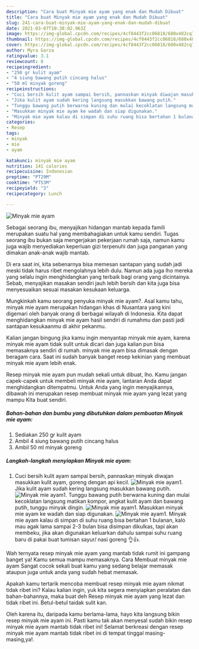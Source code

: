 ```yaml
---
description: "Cara buat Minyak mie ayam yang enak dan Mudah Dibuat"
title: "Cara buat Minyak mie ayam yang enak dan Mudah Dibuat"
slug: 241-cara-buat-minyak-mie-ayam-yang-enak-dan-mudah-dibuat
date: 2021-03-07T10:38:02.963Z
image: https://img-global.cpcdn.com/recipes/4cf8443f2cc06818/680x482cq70/minyak-mie-ayam-foto-resep-utama.jpg
thumbnail: https://img-global.cpcdn.com/recipes/4cf8443f2cc06818/680x482cq70/minyak-mie-ayam-foto-resep-utama.jpg
cover: https://img-global.cpcdn.com/recipes/4cf8443f2cc06818/680x482cq70/minyak-mie-ayam-foto-resep-utama.jpg
author: Myra Garza
ratingvalue: 3.1
reviewcount: 8
recipeingredient:
- "250 gr kulit ayam"
- "4 siung bawang putih cincang halus"
- "50 ml minyak goreng"
recipeinstructions:
- "Cuci bersih kulit ayam sampai bersih, pannaskan minyak diwajan masukkan kulit ayam, goreng dengan api kecil."
- "Jika kulit ayam sudah kering langsung masukkan bawang putih."
- "Tunggu bawang putih berwarna kuning dan mulai kecoklatan langsung matikan kompor, angkat kulit ayam dan bawang putih, tunggu minyak dingin."
- "Masukkan minyak mie ayam ke wadah dan siap digunakan."
- "Minyak mie ayam kalau di simpan di suhu ruang bisa bertahan 1 bulanan, kalo mau agak lama sampai 2-3 bulan bisa disimpan dikulkas, tapi akan membeku, jika akan digunakan keluarkan dahulu sampai suhu ruang baru di pakai buat tumisan sayur/ nasi goreng 👌👍."
categories:
- Resep
tags:
- minyak
- mie
- ayam

katakunci: minyak mie ayam 
nutrition: 141 calories
recipecuisine: Indonesian
preptime: "PT29M"
cooktime: "PT53M"
recipeyield: "3"
recipecategory: Lunch

---
```



![Minyak mie ayam](https://img-global.cpcdn.com/recipes/4cf8443f2cc06818/680x482cq70/minyak-mie-ayam-foto-resep-utama.jpg)

Sebagai seorang ibu, menyajikan hidangan mantab kepada famili merupakan suatu hal yang membahagiakan untuk kamu sendiri. Tugas seorang ibu bukan saja mengerjakan pekerjaan rumah saja, namun kamu juga wajib menyediakan keperluan gizi terpenuhi dan juga panganan yang dimakan anak-anak wajib mantab.

Di era  saat ini, kita sebenarnya bisa memesan santapan yang sudah jadi meski tidak harus ribet mengolahnya lebih dulu. Namun ada juga lho mereka yang selalu ingin menghidangkan yang terbaik bagi orang yang dicintainya. Sebab, menyajikan masakan sendiri jauh lebih bersih dan kita juga bisa menyesuaikan sesuai masakan kesukaan keluarga. 



Mungkinkah kamu seorang penyuka minyak mie ayam?. Asal kamu tahu, minyak mie ayam merupakan hidangan khas di Nusantara yang kini digemari oleh banyak orang di berbagai wilayah di Indonesia. Kita dapat menghidangkan minyak mie ayam hasil sendiri di rumahmu dan pasti jadi santapan kesukaanmu di akhir pekanmu.

Kalian jangan bingung jika kamu ingin menyantap minyak mie ayam, karena minyak mie ayam tidak sulit untuk dicari dan juga kalian pun bisa memasaknya sendiri di rumah. minyak mie ayam bisa dimasak dengan beragam cara. Saat ini sudah banyak banget resep kekinian yang membuat minyak mie ayam lebih enak.

Resep minyak mie ayam pun mudah sekali untuk dibuat, lho. Kamu jangan capek-capek untuk membeli minyak mie ayam, lantaran Anda dapat menghidangkan ditempatmu. Untuk Anda yang ingin menyajikannya, dibawah ini merupakan resep membuat minyak mie ayam yang lezat yang mampu Kita buat sendiri.

<!--inarticleads1-->

##### Bahan-bahan dan bumbu yang dibutuhkan dalam pembuatan Minyak mie ayam:

1. Sediakan 250 gr kulit ayam
1. Ambil 4 siung bawang putih cincang halus
1. Ambil 50 ml minyak goreng




<!--inarticleads2-->

##### Langkah-langkah menyiapkan Minyak mie ayam:

1. Cuci bersih kulit ayam sampai bersih, pannaskan minyak diwajan masukkan kulit ayam, goreng dengan api kecil.
<img src="https://img-global.cpcdn.com/steps/28266299c009e7f1/160x128cq70/minyak-mie-ayam-langkah-memasak-1-foto.jpg" alt="Minyak mie ayam">1. Jika kulit ayam sudah kering langsung masukkan bawang putih.
<img src="https://img-global.cpcdn.com/steps/4254d0be4cd64f2b/160x128cq70/minyak-mie-ayam-langkah-memasak-2-foto.jpg" alt="Minyak mie ayam">1. Tunggu bawang putih berwarna kuning dan mulai kecoklatan langsung matikan kompor, angkat kulit ayam dan bawang putih, tunggu minyak dingin.
<img src="https://img-global.cpcdn.com/steps/7a1ecce4d9035f6e/160x128cq70/minyak-mie-ayam-langkah-memasak-3-foto.jpg" alt="Minyak mie ayam">1. Masukkan minyak mie ayam ke wadah dan siap digunakan.
<img src="https://img-global.cpcdn.com/steps/881faf9154cc43e6/160x128cq70/minyak-mie-ayam-langkah-memasak-4-foto.jpg" alt="Minyak mie ayam">1. Minyak mie ayam kalau di simpan di suhu ruang bisa bertahan 1 bulanan, kalo mau agak lama sampai 2-3 bulan bisa disimpan dikulkas, tapi akan membeku, jika akan digunakan keluarkan dahulu sampai suhu ruang baru di pakai buat tumisan sayur/ nasi goreng 👌👍.




Wah ternyata resep minyak mie ayam yang mantab tidak rumit ini gampang banget ya! Kamu semua mampu memasaknya. Cara Membuat minyak mie ayam Sangat cocok sekali buat kamu yang sedang belajar memasak ataupun juga untuk anda yang sudah hebat memasak.

Apakah kamu tertarik mencoba membuat resep minyak mie ayam nikmat tidak ribet ini? Kalau kalian ingin, yuk kita segera menyiapkan peralatan dan bahan-bahannya, maka buat deh Resep minyak mie ayam yang lezat dan tidak ribet ini. Betul-betul taidak sulit kan. 

Oleh karena itu, daripada kamu berlama-lama, hayo kita langsung bikin resep minyak mie ayam ini. Pasti kamu tak akan menyesal sudah bikin resep minyak mie ayam mantab tidak ribet ini! Selamat berkreasi dengan resep minyak mie ayam mantab tidak ribet ini di tempat tinggal masing-masing,ya!.

